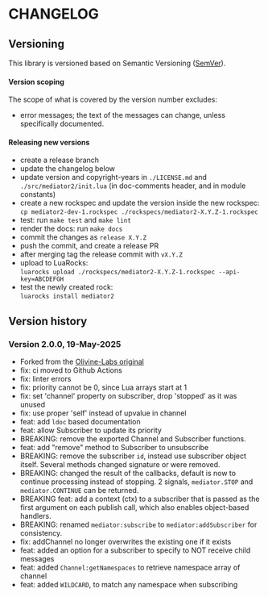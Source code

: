 # CHANGELOG

## Versioning

This library is versioned based on Semantic Versioning ([SemVer](https://semver.org/)).

#### Version scoping

The scope of what is covered by the version number excludes:

- error messages; the text of the messages can change, unless specifically documented.

#### Releasing new versions

- create a release branch
- update the changelog below
- update version and copyright-years in `./LICENSE.md` and `./src/mediator2/init.lua` (in doc-comments
  header, and in module constants)
- create a new rockspec and update the version inside the new rockspec:<br/>
  `cp mediator2-dev-1.rockspec ./rockspecs/mediator2-X.Y.Z-1.rockspec`
- test: run `make test` and `make lint`
- render the docs: run `make docs`
- commit the changes as `release X.Y.Z`
- push the commit, and create a release PR
- after merging tag the release commit with `vX.Y.Z`
- upload to LuaRocks:<br/>
  `luarocks upload ./rockspecs/mediator2-X.Y.Z-1.rockspec --api-key=ABCDEFGH`
- test the newly created rock:<br/>
  `luarocks install mediator2`

## Version history

### Version 2.0.0, 19-May-2025

- Forked from the [Olivine-Labs original](https://github.com/Olivine-Labs/mediator_lua)
- fix: ci moved to Github Actions
- fix: linter errors
- fix: priority cannot be 0, since Lua arrays start at 1
- fix: set 'channel' property on subscriber, drop 'stopped' as it was unused
- fix: use proper 'self' instead of upvalue in channel
- feat: add `ldoc` based documentation
- feat: allow Subscriber to update its priority
- BREAKING: remove the exported Channel and Subscriber functions.
- feat: add "remove" method to Subscriber to unsubscribe
- BREAKING: remove the subscriber `id`, instead use subscriber object itself. Several
  methods changed signature or were removed.
- BREAKING: changed the result of the callbacks, default is now to continue processing
  instead of stopping. 2 signals, `mediator.STOP` and `mediator.CONTINUE` can be returned.
- BREAKING feat: add a context (ctx) to a subscriber that is passed as the first
  argument on each publish call, which also enables object-based handlers.
- BREAKING: renamed `mediator:subscribe` to `mediator:addSubscriber` for consistency.
- fix: addChannel no longer overwrites the existing one if it exists
- feat: added an option for a subscriber to specify to NOT receive child messages
- feat: added `Channel:getNamespaces` to retrieve namespace array of channel
- feat: added `WILDCARD`, to match any namespace when subscribing
